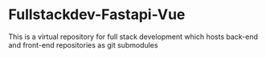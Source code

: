 # Fullstackdev-Fastapi-Vue
This is a virtual repository for full stack development which hosts back-end and front-end repositories as git submodules 
